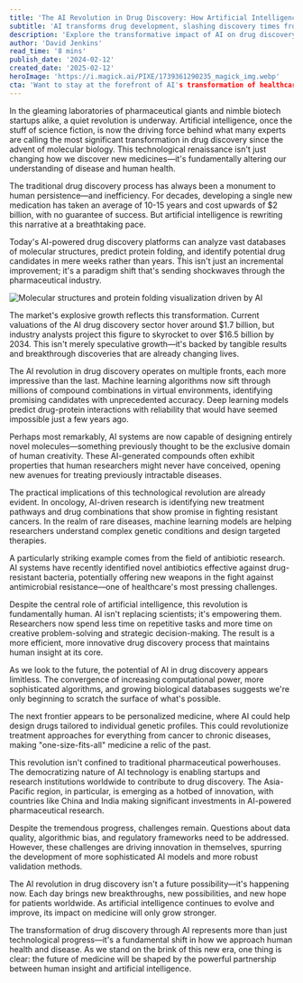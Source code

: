 ```yaml
---
title: 'The AI Revolution in Drug Discovery: How Artificial Intelligence is Changing Medicine Forever'
subtitle: 'AI transforms drug development, slashing discovery times from years to weeks'
description: 'Explore the transformative impact of AI on drug discovery, a process revolutionized by AI that slashes development times and costs, enabling the rapid deployment of life-saving medicines.'
author: 'David Jenkins'
read_time: '8 mins'
publish_date: '2024-02-12'
created_date: '2025-02-12'
heroImage: 'https://i.magick.ai/PIXE/1739361290235_magick_img.webp'
cta: 'Want to stay at the forefront of AI's transformation of healthcare? Follow us on LinkedIn for exclusive insights into how artificial intelligence is reshaping the future of medicine.'
---
```


In the gleaming laboratories of pharmaceutical giants and nimble biotech startups alike, a quiet revolution is underway. Artificial intelligence, once the stuff of science fiction, is now the driving force behind what many experts are calling the most significant transformation in drug discovery since the advent of molecular biology. This technological renaissance isn't just changing how we discover new medicines—it's fundamentally altering our understanding of disease and human health.

The traditional drug discovery process has always been a monument to human persistence—and inefficiency. For decades, developing a single new medication has taken an average of 10-15 years and cost upwards of $2 billion, with no guarantee of success. But artificial intelligence is rewriting this narrative at a breathtaking pace.

Today's AI-powered drug discovery platforms can analyze vast databases of molecular structures, predict protein folding, and identify potential drug candidates in mere weeks rather than years. This isn't just an incremental improvement; it's a paradigm shift that's sending shockwaves through the pharmaceutical industry.

![Molecular structures and protein folding visualization driven by AI](https://i.magick.ai/PIXE/1739361290239_magick_img.webp)

The market's explosive growth reflects this transformation. Current valuations of the AI drug discovery sector hover around $1.7 billion, but industry analysts project this figure to skyrocket to over $16.5 billion by 2034. This isn't merely speculative growth—it's backed by tangible results and breakthrough discoveries that are already changing lives.

The AI revolution in drug discovery operates on multiple fronts, each more impressive than the last. Machine learning algorithms now sift through millions of compound combinations in virtual environments, identifying promising candidates with unprecedented accuracy. Deep learning models predict drug-protein interactions with reliability that would have seemed impossible just a few years ago.

Perhaps most remarkably, AI systems are now capable of designing entirely novel molecules—something previously thought to be the exclusive domain of human creativity. These AI-generated compounds often exhibit properties that human researchers might never have conceived, opening new avenues for treating previously intractable diseases.

The practical implications of this technological revolution are already evident. In oncology, AI-driven research is identifying new treatment pathways and drug combinations that show promise in fighting resistant cancers. In the realm of rare diseases, machine learning models are helping researchers understand complex genetic conditions and design targeted therapies.

A particularly striking example comes from the field of antibiotic research. AI systems have recently identified novel antibiotics effective against drug-resistant bacteria, potentially offering new weapons in the fight against antimicrobial resistance—one of healthcare's most pressing challenges.

Despite the central role of artificial intelligence, this revolution is fundamentally human. AI isn't replacing scientists; it's empowering them. Researchers now spend less time on repetitive tasks and more time on creative problem-solving and strategic decision-making. The result is a more efficient, more innovative drug discovery process that maintains human insight at its core.

As we look to the future, the potential of AI in drug discovery appears limitless. The convergence of increasing computational power, more sophisticated algorithms, and growing biological databases suggests we're only beginning to scratch the surface of what's possible.

The next frontier appears to be personalized medicine, where AI could help design drugs tailored to individual genetic profiles. This could revolutionize treatment approaches for everything from cancer to chronic diseases, making "one-size-fits-all" medicine a relic of the past.

This revolution isn't confined to traditional pharmaceutical powerhouses. The democratizing nature of AI technology is enabling startups and research institutions worldwide to contribute to drug discovery. The Asia-Pacific region, in particular, is emerging as a hotbed of innovation, with countries like China and India making significant investments in AI-powered pharmaceutical research.

Despite the tremendous progress, challenges remain. Questions about data quality, algorithmic bias, and regulatory frameworks need to be addressed. However, these challenges are driving innovation in themselves, spurring the development of more sophisticated AI models and more robust validation methods.

The AI revolution in drug discovery isn't a future possibility—it's happening now. Each day brings new breakthroughs, new possibilities, and new hope for patients worldwide. As artificial intelligence continues to evolve and improve, its impact on medicine will only grow stronger.

The transformation of drug discovery through AI represents more than just technological progress—it's a fundamental shift in how we approach human health and disease. As we stand on the brink of this new era, one thing is clear: the future of medicine will be shaped by the powerful partnership between human insight and artificial intelligence.